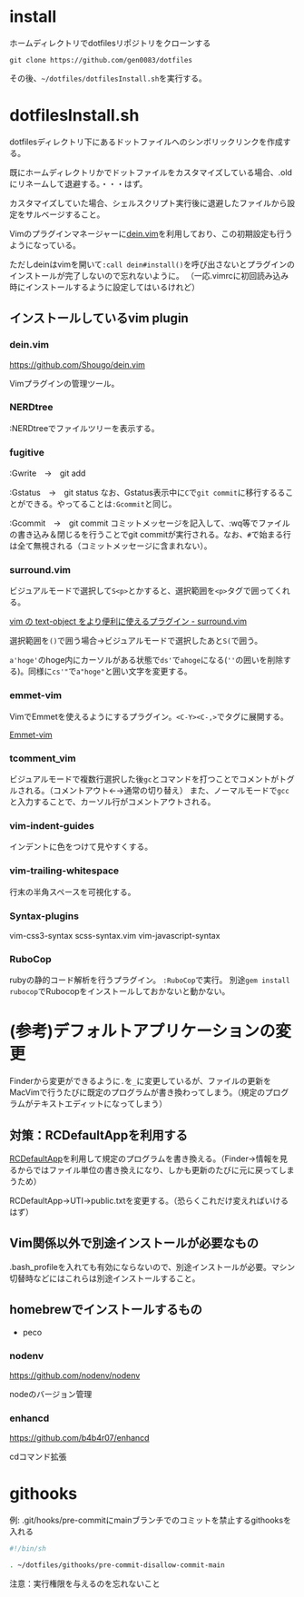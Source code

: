 # install

ホームディレクトリでdotfilesリポジトリをクローンする

```
git clone https://github.com/gen0083/dotfiles
```

その後、`~/dotfiles/dotfilesInstall.sh`を実行する。

# dotfilesInstall.sh

dotfilesディレクトリ下にあるドットファイルへのシンボリックリンクを作成する。

既にホームディレクトリかでドットファイルをカスタマイズしている場合、.oldにリネームして退避する。・・・はず。

カスタマイズしていた場合、シェルスクリプト実行後に退避したファイルから設定をサルベージすること。

Vimのプラグインマネージャーに[dein.vim](https://github.com/Shougo/dein.vim)を利用しており、この初期設定も行うようになっている。

ただしdeinはvimを開いて`:call dein#install()`を呼び出さないとプラグインのインストールが完了しないので忘れないように。
（一応.vimrcに初回読み込み時にインストールするように設定してはいるけれど）

## インストールしているvim plugin

### dein.vim

<https://github.com/Shougo/dein.vim>

Vimプラグインの管理ツール。

### NERDtree

:NERDtreeでファイルツリーを表示する。

### fugitive

:Gwrite　→　git add

:Gstatus　→　git status
なお、Gstatus表示中に`C`で`git commit`に移行するることができる。やってることは`:Gcommit`と同じ。

:Gcommit　→　git commit
コミットメッセージを記入して、:wq等でファイルの書き込み＆閉じるを行うことでgit commitが実行される。なお、`#`で始まる行は全て無視される（コミットメッセージに含まれない）。

### surround.vim

ビジュアルモードで選択して`S<p>`とかすると、選択範囲を`<p>`タグで囲ってくれる。

[vim の text-object をより便利に使えるプラグイン - surround.vim](http://secondlife.hatenablog.jp/entry/20061225/1167032528)

選択範囲を`()`で囲う場合→ビジュアルモードで選択したあと`S(`で囲う。

`a'hoge'`のhoge内にカーソルがある状態で`ds'`で`ahoge`になる(`''`の囲いを削除する)。同様に`cs'"`で`a"hoge"`と囲い文字を変更する。

### emmet-vim

VimでEmmetを使えるようにするプラグイン。`<C-Y><C-,>`でタグに展開する。

[Emmet-vim](https://github.com/mattn/emmet-vim)

### tcomment_vim

ビジュアルモードで複数行選択した後`gc`とコマンドを打つことでコメントがトグルされる。（コメントアウト←→通常の切り替え）
また、ノーマルモードで`gcc`と入力することで、カーソル行がコメントアウトされる。


### vim-indent-guides

インデントに色をつけて見やすくする。

### vim-trailing-whitespace

行末の半角スペースを可視化する。

### Syntax-plugins

vim-css3-syntax
scss-syntax.vim
vim-javascript-syntax

### RuboCop

rubyの静的コード解析を行うプラグイン。
`:RuboCop`で実行。
別途`gem install rubocop`でRubocopをインストールしておかないと動かない。

# (参考)デフォルトアプリケーションの変更

Finderから変更ができるように`.`を`_`に変更しているが、ファイルの更新をMacVimで行うたびに既定のプログラムが書き換わってしまう。（規定のプログラムがテキストエディットになってしまう）

## 対策：RCDefaultAppを利用する

[RCDefaultApp](http://www.rubicode.com/Software/Bundles.html#RCDefaultApp)を利用して規定のプログラムを書き換える。（Finder→情報を見るからではファイル単位の書き換えになり、しかも更新のたびに元に戻ってしまうため）

RCDefaultApp→UTI→public.txtを変更する。（恐らくこれだけ変えればいけるはず）

## Vim関係以外で別途インストールが必要なもの

.bash_profileを入れても有効にならないので、別途インストールが必要。マシン切替時などにはこれらは別途インストールすること。

## homebrewでインストールするもの

- peco

### nodenv

<https://github.com/nodenv/nodenv>

nodeのバージョン管理

### enhancd

<https://github.com/b4b4r07/enhancd>

cdコマンド拡張

# githooks

例: .git/hooks/pre-commitにmainブランチでのコミットを禁止するgithooksを入れる

```sh
#!/bin/sh

. ~/dotfiles/githooks/pre-commit-disallow-commit-main
```

注意：実行権限を与えるのを忘れないこと
